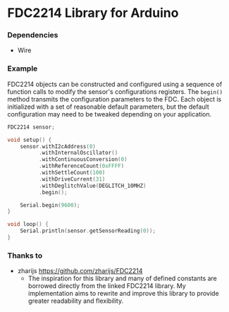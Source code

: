 # FDC2214 Library for Arduino

### Dependencies
* Wire

### Example
FDC2214 objects can be constructed and configured using a sequence of function calls to modify the sensor's configurations registers. The `begin()` method transmits the configuration parameters to the FDC. Each object is initialized with a set of reasonable default parameters, but the default configuration may need to be tweaked depending on your application.

```c++
FDC2214 sensor;

void setup() {
    sensor.withI2cAddress(0)
          .withInternalOscillator()
          .withContinuousConversion(0)
          .withReferenceCount(0xFFFF)
          .withSettleCount(100)
          .withDriveCurrent(31)
          .withDeglitchValue(DEGLITCH_10MHZ)
          .begin();

    Serial.begin(9600);
}

void loop() {
    Serial.println(sensor.getSensorReading(0));
}
```

### Thanks to

* zharijs <https://github.com/zharijs/FDC2214>
    - The inspiration for this library and many of defined constants are borrowed directly from the linked FDC2214 library. My implementation aims to rewrite and improve this          library to provide greater readability and flexibility. 